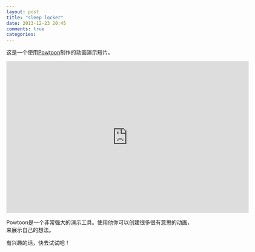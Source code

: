```yaml
---
layout: post
title: "sleep locker"
date: 2013-12-23 20:45
comments: true
categories: 
---
```


这是一个使用[Powtoon](http://www.powtoon.com/)制作的动画演示短片。

<iframe width="640" height="401" src="http://www.powtoon.com/embed/dIHjBSCdYRE/" frameborder="0"></iframe>

Powtoon是一个非常强大的演示工具。使用他你可以创建很多很有意思的动画，来展示自己的想法。

有兴趣的话，快去试试吧！